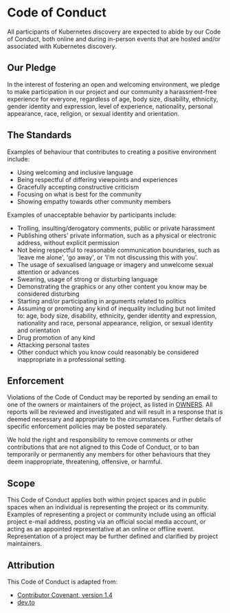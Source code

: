 # Code of Conduct

All participants of Kubernetes discovery are expected to abide by our Code of Conduct, both online and during in-person events that are hosted and/or associated with Kubernetes discovery.

## Our Pledge

In the interest of fostering an open and welcoming environment, we pledge to make participation in our project and our community a harassment-free experience for everyone, regardless of age, body size, disability, ethnicity, gender identity and expression, level of experience, nationality, personal appearance, race, religion, or sexual identity and orientation.

## The Standards

Examples of behaviour that contributes to creating a positive environment include:

* Using welcoming and inclusive language
* Being respectful of differing viewpoints and experiences
* Gracefully accepting constructive criticism
* Focusing on what is best for the community
* Showing empathy towards other community members

Examples of unacceptable behavior by participants include:

* Trolling, insulting/derogatory comments, public or private harassment
* Publishing others' private information, such as a physical or electronic address, without explicit permission
* Not being respectful to reasonable communication boundaries, such as 'leave me alone', 'go away', or 'I’m not discussing this with you'.
* The usage of sexualised language or imagery and unwelcome sexual attention or advances
* Swearing, usage of strong or disturbing language
* Demonstrating the graphics or any other content you know may be considered disturbing
* Starting and/or participating in arguments related to politics
* Assuming or promoting any kind of inequality including but not limited to: age, body size, disability, ethnicity, gender identity and expression, nationality and race, personal appearance, religion, or sexual identity and orientation
* Drug promotion of any kind
* Attacking personal tastes
* Other conduct which you know could reasonably be considered inappropriate in a professional setting.

## Enforcement

Violations of the Code of Conduct may be reported by sending an email to one of the owners or maintainers of the project, as listed in [OWNERS](CODEOWNERS). All reports will be reviewed and investigated and will result in a response that is deemed necessary and appropriate to the circumstances. Further details of specific enforcement policies may be posted separately.

We hold the right and responsibility to remove comments or other contributions that are not aligned to this Code of Conduct, or to ban temporarily or permanently any members for other behaviours that they deem inappropriate, threatening, offensive, or harmful.

## Scope

This Code of Conduct applies both within project spaces and in public spaces when an individual is representing the project or its community. Examples of representing a project or community include using an official project e-mail address, posting via an official social media account, or acting as an appointed representative at an online or offline event. Representation of a project may be further defined and clarified by project maintainers.

## Attribution

This Code of Conduct is adapted from:

* [Contributor Covenant, version 1.4](http://contributor-covenant.org/version/1/4)
* [dev.to](https://dev.to/code-of-conduct)
